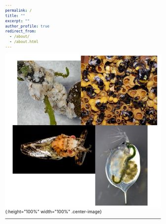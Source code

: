 ```yaml
---
permalink: /
title: ""
excerpt: ""
author_profile: true
redirect_from: 
  - /about/
  - /about.html
---
```


![research overview](files/study_species.jpg){:height="100%" width="100%" .center-image} 

---